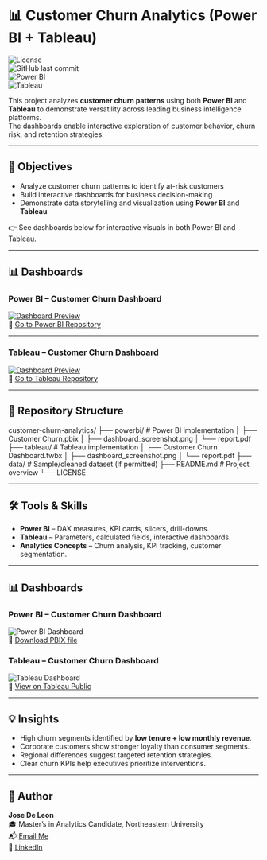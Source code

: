 # 📊 Customer Churn Analytics (Power BI + Tableau)

![License](https://img.shields.io/github/license/josedeleon-analytics/customer-churn-analytics)  
![GitHub last commit](https://img.shields.io/github/last-commit/josedeleon-analytics/customer-churn-analytics)  
![Power BI](https://img.shields.io/badge/Power%20BI-Dashboards-yellow)  
![Tableau](https://img.shields.io/badge/Tableau-Dashboards-blue?logo=tableau&logoColor=white)  

This project analyzes **customer churn patterns** using both **Power BI** and **Tableau** to demonstrate versatility across leading business intelligence platforms.  
The dashboards enable interactive exploration of customer behavior, churn risk, and retention strategies.  

---

## 🎯 Objectives  

- Analyze customer churn patterns to identify at-risk customers  
- Build interactive dashboards for business decision-making  
- Demonstrate data storytelling and visualization using **Power BI** and **Tableau**  

👉 See dashboards below for interactive visuals in both Power BI and Tableau.  

---

## 📊 Dashboards  

### Power BI – Customer Churn Dashboard  
[![Dashboard Preview](plots/dashboard.png)](https://github.com/josedeleon-analytics/customer-churn-dashboard-PowerBI)  
🔗 [Go to Power BI Repository](https://github.com/josedeleon-analytics/customer-churn-dashboard-PowerBI)  

---

### Tableau – Customer Churn Dashboard  
[![Dashboard Preview](plots/Dashboard.png)](https://github.com/josedeleon-analytics/tableau-customer-churn)  
🔗 [Go to Tableau Repository](https://github.com/josedeleon-analytics/tableau-customer-churn)  

---

## 📁 Repository Structure

customer-churn-analytics/
├── powerbi/ # Power BI implementation
│ ├── Customer Churn.pbix
│ ├── dashboard_screenshot.png
│ └── report.pdf
├── tableau/ # Tableau implementation
│ ├── Customer Churn Dashboard.twbx
│ ├── dashboard_screenshot.png
│ └── report.pdf
├── data/ # Sample/cleaned dataset (if permitted)
├── README.md # Project overview
└── LICENSE



---

## 🛠 Tools & Skills

- **Power BI** – DAX measures, KPI cards, slicers, drill-downs.  
- **Tableau** – Parameters, calculated fields, interactive dashboards.  
- **Analytics Concepts** – Churn analysis, KPI tracking, customer segmentation.  

---

## 📊 Dashboards

### Power BI – Customer Churn Dashboard  
![Power BI Dashboard](powerbi/dashboard_screenshot.png)  
🔗 [Download PBIX file](powerbi/Customer%20Churn.pbix)  

### Tableau – Customer Churn Dashboard  
![Tableau Dashboard](tableau/dashboard_screenshot.png)  
🔗 [View on Tableau Public](https://public.tableau.com/app/profile/josedeleon-analytics/viz/CustomerChurnDashboard/Dashboard)  

---

## 💡 Insights

- High churn segments identified by **low tenure + low monthly revenue**.  
- Corporate customers show stronger loyalty than consumer segments.  
- Regional differences suggest targeted retention strategies.  
- Clear churn KPIs help executives prioritize interventions.  

---

## 👤 Author  

**Jose De Leon**  
🎓 Master’s in Analytics Candidate, Northeastern University  
📬 [Email Me](mailto:j.angel2294@gmail.com)  
🔗 [LinkedIn](https://www.linkedin.com/in/jose-de-leon-analytics/)  
